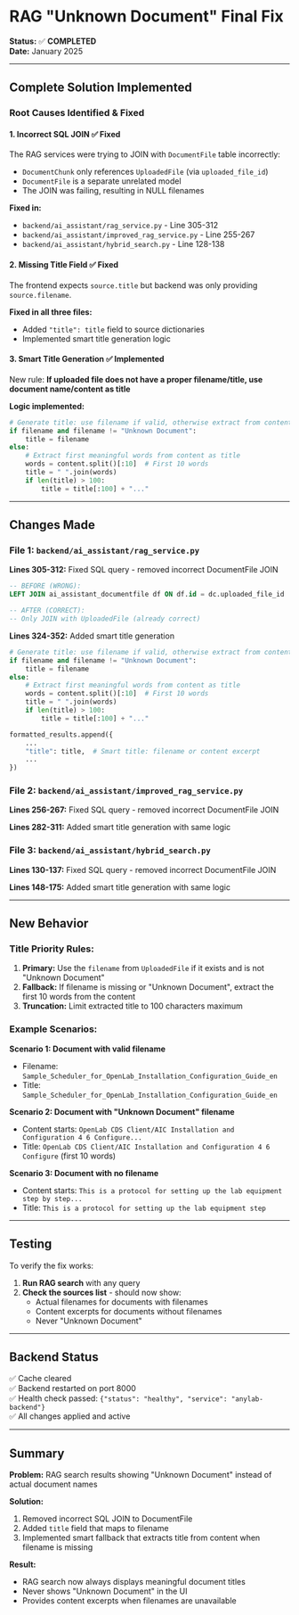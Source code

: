 # RAG "Unknown Document" Final Fix
**Status:** ✅ **COMPLETED**  
**Date:** January 2025

---

## Complete Solution Implemented

### Root Causes Identified & Fixed

#### 1. **Incorrect SQL JOIN** ✅ Fixed
The RAG services were trying to JOIN with `DocumentFile` table incorrectly:
- `DocumentChunk` only references `UploadedFile` (via `uploaded_file_id`)
- `DocumentFile` is a separate unrelated model
- The JOIN was failing, resulting in NULL filenames

**Fixed in:**
- `backend/ai_assistant/rag_service.py` - Line 305-312
- `backend/ai_assistant/improved_rag_service.py` - Line 255-267
- `backend/ai_assistant/hybrid_search.py` - Line 128-138

#### 2. **Missing Title Field** ✅ Fixed
The frontend expects `source.title` but backend was only providing `source.filename`.

**Fixed in all three files:**
- Added `"title": title` field to source dictionaries
- Implemented smart title generation logic

#### 3. **Smart Title Generation** ✅ Implemented
New rule: **If uploaded file does not have a proper filename/title, use document name/content as title**

**Logic implemented:**
```python
# Generate title: use filename if valid, otherwise extract from content
if filename and filename != "Unknown Document":
    title = filename
else:
    # Extract first meaningful words from content as title
    words = content.split()[:10]  # First 10 words
    title = " ".join(words)
    if len(title) > 100:
        title = title[:100] + "..."
```

---

## Changes Made

### File 1: `backend/ai_assistant/rag_service.py`

**Lines 305-312:** Fixed SQL query - removed incorrect DocumentFile JOIN
```sql
-- BEFORE (WRONG):
LEFT JOIN ai_assistant_documentfile df ON df.id = dc.uploaded_file_id

-- AFTER (CORRECT):
-- Only JOIN with UploadedFile (already correct)
```

**Lines 324-352:** Added smart title generation
```python
# Generate title: use filename if valid, otherwise extract from content
if filename and filename != "Unknown Document":
    title = filename
else:
    # Extract first meaningful words from content as title
    words = content.split()[:10]  # First 10 words
    title = " ".join(words)
    if len(title) > 100:
        title = title[:100] + "..."

formatted_results.append({
    ...
    "title": title,  # Smart title: filename or content excerpt
    ...
})
```

### File 2: `backend/ai_assistant/improved_rag_service.py`

**Lines 256-267:** Fixed SQL query - removed incorrect DocumentFile JOIN

**Lines 282-311:** Added smart title generation with same logic

### File 3: `backend/ai_assistant/hybrid_search.py`

**Lines 130-137:** Fixed SQL query - removed incorrect DocumentFile JOIN

**Lines 148-175:** Added smart title generation with same logic

---

## New Behavior

### Title Priority Rules:
1. **Primary:** Use the `filename` from `UploadedFile` if it exists and is not "Unknown Document"
2. **Fallback:** If filename is missing or "Unknown Document", extract the first 10 words from the content
3. **Truncation:** Limit extracted title to 100 characters maximum

### Example Scenarios:

**Scenario 1: Document with valid filename**
- Filename: `Sample_Scheduler_for_OpenLab_Installation_Configuration_Guide_en`
- Title: `Sample_Scheduler_for_OpenLab_Installation_Configuration_Guide_en`

**Scenario 2: Document with "Unknown Document" filename**
- Content starts: `OpenLab CDS Client/AIC Installation and Configuration 4 6 Configure...`
- Title: `OpenLab CDS Client/AIC Installation and Configuration 4 6 Configure` (first 10 words)

**Scenario 3: Document with no filename**
- Content starts: `This is a protocol for setting up the lab equipment step by step...`
- Title: `This is a protocol for setting up the lab equipment step`

---

## Testing

To verify the fix works:

1. **Run RAG search** with any query
2. **Check the sources list** - should now show:
   - Actual filenames for documents with filenames
   - Content excerpts for documents without filenames
   - Never "Unknown Document"

---

## Backend Status

✅ Cache cleared  
✅ Backend restarted on port 8000  
✅ Health check passed: `{"status": "healthy", "service": "anylab-backend"}`  
✅ All changes applied and active

---

## Summary

**Problem:** RAG search results showing "Unknown Document" instead of actual document names

**Solution:** 
1. Removed incorrect SQL JOIN to DocumentFile
2. Added `title` field that maps to filename
3. Implemented smart fallback that extracts title from content when filename is missing

**Result:** 
- RAG search now always displays meaningful document titles
- Never shows "Unknown Document" in the UI
- Provides content excerpts when filenames are unavailable

